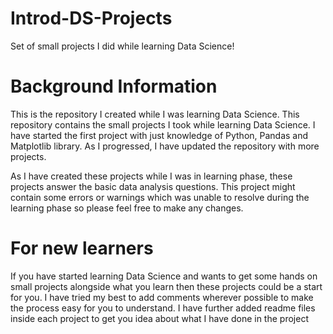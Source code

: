 # Introd-DS-Projects
Set of small projects I did while learning Data Science!

# Background Information
This is the repository I created while I was learning Data Science. This repository contains the small projects I took while learning Data Science. I have started the first project with just knowledge of Python, Pandas and Matplotlib library. As I progressed, I have updated the repository with more projects.

As I have created these projects while I was in learning phase, these projects answer the basic data analysis questions. This project might contain some errors or warnings which was unable to resolve during the learning phase so please feel free to make any changes.

# For new learners
If you have started learning Data Science and wants to get some hands on small projects alongside what you learn then these projects could be a start for you. I have tried my best to add comments wherever possible to make the process easy for you to understand. I have further added readme files inside each project to get you idea about what I have done in the project
